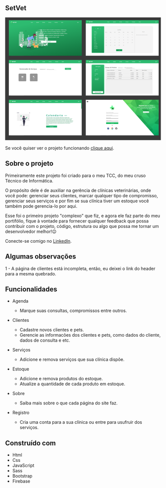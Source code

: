 ## SetVet

<img href="" />![Preview-Screens](./img-readme.png)

Se você quiser ver o projeto funcionando [clique aqui](https://caiofaraleski.github.io/SetVet/index.html).

## Sobre o projeto

Primeiramente este projeto foi criado para o meu TCC, do meu cruso Técnico de Informática. 

O propósito dele é de auxiliar na gerência de clínicas veterinárias, onde você pode: gerenciar seus clientes, marcar qualquer tipo de compromisso, gerenciar seus serviços e por fim se sua clínica tiver um estoque você também pode gerencia-lo por aqui.

Esse foi o primeiro projeto "complexo" que fiz, e agora ele faz parte do meu portifólio, fique à vontade para fornecer qualquer feedback que possa contribuir com o projeto, código, estrutura ou algo que possa me tornar um desenvolvedor melhor!😉

Conecte-se comigo no [LinkedIn](https://www.linkedin.com/in/caio-faraleski/).

## Algumas observações

1 - A página de clientes está incompleta, então, eu deixei o link do header para a mesma quebrado.

## Funcionalidades

- Agenda
    - Marque suas consultas, compromissos entre outros.


- Clientes
    - Cadastre novos clientes e pets.
    - Gerencie as informacões dos clientes e pets, como dados do cliente, dados de consulta e etc.

- Serviços
    - Adicione e remova serviços que sua clínica dispõe.

- Estoque
    - Adicione e remova produtos do estoque.
    - Atualize a quantidade de cada produto em estoque.

- Sobre
    - Saiba mais sobre o que cada página do site faz.

- Registro
    - Cria uma conta para a sua clínica ou entre para usufruir dos serviços.

## Construído com 

- Html
- Css
- JavaScript
- Sass
- Bootstrap
- Firebase